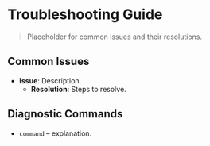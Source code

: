 # Troubleshooting Guide

> Placeholder for common issues and their resolutions.

## Common Issues

- **Issue**: Description.
  - **Resolution**: Steps to resolve.

## Diagnostic Commands

- `command` – explanation.

